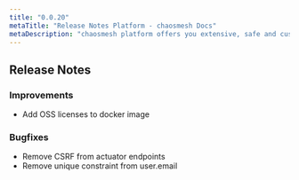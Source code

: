 ```yaml
---
title: "0.0.20"
metaTitle: "Release Notes Platform - chaosmesh Docs"
metaDescription: "chaosmesh platform offers you extensive, safe and customizable attacks"
---
```

## Release Notes

### Improvements
 * Add OSS licenses to docker image

### Bugfixes
 * Remove CSRF from actuator endpoints
 * Remove unique constraint from user.email
